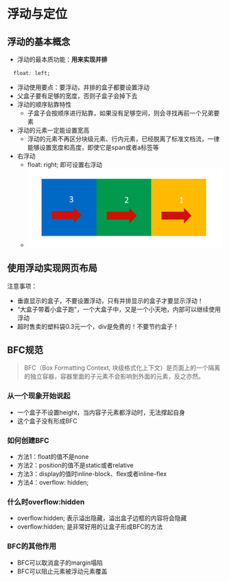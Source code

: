 # 浮动与定位

## 浮动的基本概念

- 浮动的最本质功能：**用来实现并排**

```css
  float: left;
```

- 浮动使用要点：要浮动，并排的盒子都要设置浮动
- 父盒子要有足够的宽度，否则子盒子会掉下去
- 浮动的顺序贴靠特性
  - 子盒子会按顺序进行贴靠，如果没有足够空间，则会寻找再前一个兄弟要素
- 浮动的元素一定能设置宽高
  - 浮动的元素不再区分块级元素、行内元素，已经脱离了标准文档流，一律能够设置宽度和高度，即使它是span或者a标签等
- 右浮动
  - float: right; 即可设置右浮动
  - ![右浮动](./float_right.PNG)

## 使用浮动实现网页布局

注意事项：

- 垂直显示的盒子，不要设置浮动，只有并排显示的盒子才要显示浮动！
- “大盒子带着小盒子跑”，一个大盒子中，又是一个小天地，内部可以继续使用浮动
- 超时售卖的塑料袋0.3元一个，div是免费的！不要节约盒子！

## BFC规范

> BFC（Box Formatting Context, 块级格式化上下文）是页面上的一个隔离的独立容器，容器里面的子元素不会影响到外面的元素，反之亦然。

### 从一个现象开始说起

- 一个盒子不设置height，当内容子元素都浮动时，无法撑起自身
- 这个盒子没有形成BFC

### 如何创建BFC

- 方法1：float的值不是none
- 方法2：position的值不是static或者relative
- 方法3：display的值时inline-block、flex或者inline-flex
- 方法4：overflow: hidden;

### 什么时overflow:hidden

- overflow:hidden; 表示溢出隐藏，溢出盒子边框的内容将会隐藏
- overflow:hidden; 是非常好用的让盒子形成BFC的方法

### BFC的其他作用

- BFC可以取消盒子的margin塌陷
- BFC可以阻止元素被浮动元素覆盖
